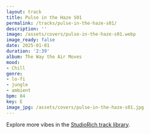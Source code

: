```yaml
---
layout: track
title: Pulse in the Haze S01
permalink: /tracks/pulse-in-the-haze-s01/
description: ''
image: /assets/covers/pulse-in-the-haze-s01.webp
image_ready: false
date: 2025-01-01
duration: '2:39'
album: The Way the Air Moves
mood:
- Chill
genre:
- lo-fi
- jungle
- ambient
bpm: 84
key: E
image_jpg: /assets/covers/pulse-in-the-haze-s01.jpg
---
```


Explore more vibes in the [StudioRich track library](/tracks/).

